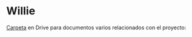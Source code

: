 # Willie

[Carpeta](https://drive.google.com/drive/folders/16H309rnzGJbsNH6gQAR6hJcQowKTQZEF?usp=sharing) en Drive para documentos varios relacionados con el proyecto:
